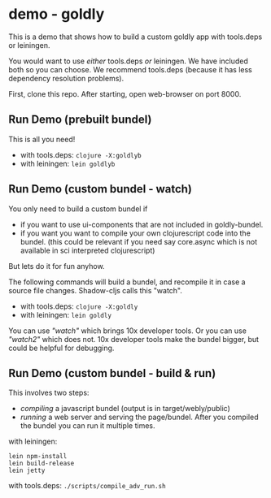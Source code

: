 # demo - goldly

This is a demo that shows how to build a custom goldly app
with tools.deps or leiningen.

You would want to use *either* tools.deps *or* leiningen.
We have included both so you can choose.
We recommend tools.deps (because it has less dependency resolution problems).

First, clone this repo.
After starting, open web-browser on port 8000.


## Run Demo (prebuilt bundel)

This is all you need!

- with tools.deps: `clojure -X:goldlyb`
- with leiningen: `lein goldlyb`

## Run Demo (custom bundel - watch)

You only need to build a custom bundel if
- if you want to use ui-components that are not included in goldly-bundel.
- if you want you want to compile your own clojurescript code into the bundel.
  (this could be relevant if you need say core.async which is not available in 
  sci interpreted clojurescript)

But lets do it for fun anyhow.

The following commands will build a bundel, and recompile it in case a source file
changes. Shadow-cljs calls this "watch".

- with tools.deps: `clojure -X:goldly`
- with leiningen: `lein goldly`

You can use *"watch"* which brings 10x developer tools.
Or you can use *"watch2"* which does not. 10x developer tools make the bundel bigger,
but could be helpful for debugging.

## Run Demo (custom bundel - build & run)

This involves two steps:
- *compiling* a javascript bundel (output is in target/webly/public)
- *running* a web server and serving the page/bundel. 
  After you compiled the bundel you can run it multiple times.  

with leiningen:
```
lein npm-install
lein build-release
lein jetty
```

with tools.deps: `./scripts/compile_adv_run.sh`
